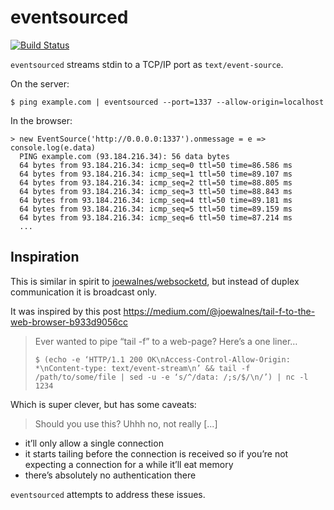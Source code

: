 eventsourced
==============

[![Build Status](https://travis-ci.org/richardTowers/eventsourced.svg?branch=master)](https://travis-ci.org/richardTowers/eventsourced)

`eventsourced` streams stdin to a TCP/IP port as `text/event-source`.

On the server:

```
$ ping example.com | eventsourced --port=1337 --allow-origin=localhost
```

In the browser:

```
> new EventSource('http://0.0.0.0:1337').onmessage = e => console.log(e.data)
  PING example.com (93.184.216.34): 56 data bytes
  64 bytes from 93.184.216.34: icmp_seq=0 ttl=50 time=86.586 ms
  64 bytes from 93.184.216.34: icmp_seq=1 ttl=50 time=89.107 ms
  64 bytes from 93.184.216.34: icmp_seq=2 ttl=50 time=88.805 ms
  64 bytes from 93.184.216.34: icmp_seq=3 ttl=50 time=88.843 ms
  64 bytes from 93.184.216.34: icmp_seq=4 ttl=50 time=89.181 ms
  64 bytes from 93.184.216.34: icmp_seq=5 ttl=50 time=89.159 ms
  64 bytes from 93.184.216.34: icmp_seq=6 ttl=50 time=87.214 ms
  ...
```

Inspiration
-----------

This is similar in spirit to [joewalnes/websocketd](https://github.com/joewalnes/websocketd/), but instead of duplex communication it is broadcast only.

It was inspired by this post https://medium.com/@joewalnes/tail-f-to-the-web-browser-b933d9056cc

> Ever wanted to pipe “tail -f” to a web-page? Here’s a one liner…
> 
> ```
> $ (echo -e ‘HTTP/1.1 200 OK\nAccess-Control-Allow-Origin: *\nContent-type: text/event-stream\n’ && tail -f /path/to/some/file | sed -u -e ‘s/^/data: /;s/$/\n/’) | nc -l 1234
> ```

Which is super clever, but has some caveats:

> Should you use this?
Uhhh no, not really [...]
* it’ll only allow a single connection
* it starts tailing before the connection is received so if you’re not expecting a connection for a while it’ll eat memory
* there’s absolutely no authentication there

`eventsourced` attempts to address these issues.
